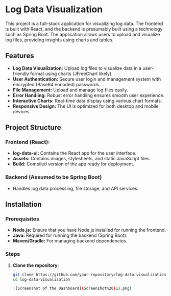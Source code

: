 # Log Data Visualization

This project is a full-stack application for visualizing log data. The frontend is built with React, and the backend is presumably built using a technology such as Spring Boot. The application allows users to upload and visualize log files, providing insights using charts and tables.

## Features

- **Log Data Visualization:** Upload log files to visualize data in a user-friendly format using charts (JFreeChart likely).
- **User Authentication:** Secure user login and management system with encrypted (Base64 encoded) passwords.
- **File Management:** Upload and manage log files easily.
- **Error Handling:** Robust error handling ensures smooth user experience.
- **Interactive Charts:** Real-time data display using various chart formats.
- **Responsive Design:** The UI is optimized for both desktop and mobile devices.

## Project Structure

### Frontend (React):

- **log-data-ui:** Contains the React app for the user interface.
- **Assets:** Contains images, stylesheets, and static JavaScript files.
- **Build:** Compiled version of the app ready for deployment.

### Backend (Assumed to be Spring Boot)

- Handles log data processing, file storage, and API services.

## Installation

### Prerequisites

- **Node.js:** Ensure that you have Node.js installed for running the frontend.
- **Java:** Required for running the backend (Spring Boot).
- **Maven/Gradle:** For managing backend dependencies.

### Steps

1. **Clone the repository:**

   ```bash
   git clone https://github.com/your-repository/log-data-visualization.git
   cd log-data-visualization

   ![Screenshot of the Dashboard](Screenshot%20(1).png)

